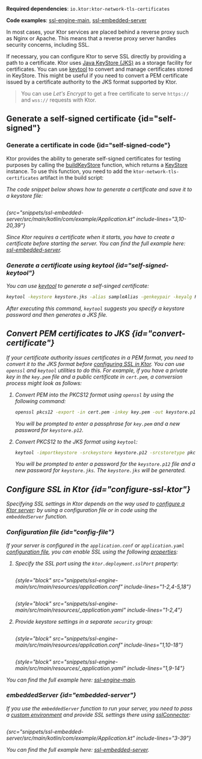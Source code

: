 [//]: # (title: SSL and certificates)

<show-structure for="chapter" depth="2"/>

<tldr>
<p>
<b>Required dependencies</b>: <code>io.ktor:ktor-network-tls-certificates</code>
</p>
<p>
<b>Code examples</b>: 
<a href="https://github.com/ktorio/ktor-documentation/tree/%ktor_version%/codeSnippets/snippets/ssl-engine-main">ssl-engine-main</a>, 
<a href="https://github.com/ktorio/ktor-documentation/tree/%ktor_version%/codeSnippets/snippets/ssl-embedded-server">ssl-embedded-server</a>
</p>
</tldr>

In most cases, your Ktor services are placed behind a reverse proxy such as Nginx or Apache. 
This means that a reverse proxy server handles security concerns, including SSL.

If necessary, you can configure Ktor to serve SSL directly by providing a path to a certificate.
Ktor uses [Java KeyStore (JKS)](https://docs.oracle.com/javase/8/docs/api/java/security/KeyStore.html) as a storage facility for certificates.
You can use [keytool](https://docs.oracle.com/javase/8/docs/technotes/tools/unix/keytool.html) to convert and manage certificates stored in KeyStore.
This might be useful if you need to convert a PEM certificate issued by a certificate authority to the JKS format supported by Ktor.

> You can use _Let's Encrypt_ to get a free certificate to serve `https://` and `wss://` requests with Ktor.

## Generate a self-signed certificate {id="self-signed"}
### Generate a certificate in code {id="self-signed-code"}

Ktor provides the ability to generate self-signed certificates for testing purposes by calling the [buildKeyStore](https://api.ktor.io/ktor-network/ktor-network-tls/ktor-network-tls-certificates/io.ktor.network.tls.certificates/build-key-store.html) function, which returns a [KeyStore](https://docs.oracle.com/en/java/javase/17/docs/api/java.base/java/security/KeyStore.html) instance. 
To use this function, you need to add the `ktor-network-tls-certificates` artifact in the build script:

<var name="artifact_name" value="ktor-network-tls-certificates"/>
<include from="lib.topic" element-id="add_ktor_artifact"/>

The code snippet below shows how to generate a certificate and save it to a keystore file:

```kotlin
```
{src="snippets/ssl-embedded-server/src/main/kotlin/com/example/Application.kt" include-lines="3,10-20,39"}

Since Ktor requires a certificate when it starts, you have to create a certificate before starting the server. 
You can find the full example here: [ssl-embedded-server](https://github.com/ktorio/ktor-documentation/tree/%ktor_version%/codeSnippets/snippets/ssl-embedded-server).

### Generate a certificate using keytool {id="self-signed-keytool"}

You can use [keytool](https://docs.oracle.com/javase/8/docs/technotes/tools/unix/keytool.html) to generate a self-singed certificate:

```Bash
keytool -keystore keystore.jks -alias sampleAlias -genkeypair -keyalg RSA -keysize 4096 -validity 3 -dname 'CN=localhost, OU=ktor, O=ktor, L=Unspecified, ST=Unspecified, C=US'
```

After executing this command, `keytool` suggests you specify a keystore password and then generates a JKS file.

## Convert PEM certificates to JKS {id="convert-certificate"}

If your certificate authority issues certificates in a PEM format, you need to convert it to the JKS format before [configuring SSL in Ktor](#configure-ssl-ktor).
You can use `openssl` and `keytool` utilities to do this. 
For example, if you have a private key in the `key.pem` file and a public certificate in `cert.pem`, a conversion process might look as follows:

1. Convert PEM into the PKCS12 format using `openssl` by using the following command:
   ```Bash
   openssl pkcs12 -export -in cert.pem -inkey key.pem -out keystore.p12 -name "sampleAlias"
   ```
   You will be prompted to enter a passphrase for `key.pem` and a new password for `keystore.p12`.

2. Convert PKCS12 to the JKS format using `keytool`:
   ```Bash
   keytool -importkeystore -srckeystore keystore.p12 -srcstoretype pkcs12 -destkeystore keystore.jks
   ```
   You will be prompted to enter a password for the `keystore.p12` file and a new password for `keystore.jks`.
   The `keystore.jks` will be generated.


## Configure SSL in Ktor {id="configure-ssl-ktor"}
Specifying SSL settings in Ktor depends on the way used to [configure a Ktor server](server-create-and-configure.topic): by using a configuration file or in code using the `embeddedServer` function.

### Configuration file {id="config-file"}

If your server is configured in the `application.conf` or `application.yaml` [configuration file](server-configuration-file.topic), you can enable SSL using the following [properties](server-configuration-file.topic#predefined-properties):

1. Specify the SSL port using the `ktor.deployment.sslPort` property:

   <tabs group="config">
   <tab title="application.conf" group-key="hocon">
   
   ```shell
   ```
   {style="block" src="snippets/ssl-engine-main/src/main/resources/application.conf" include-lines="1-2,4-5,18"}
   
   </tab>
   <tab title="application.yaml" group-key="yaml">
   
   ```yaml
   ```
   {style="block" src="snippets/ssl-engine-main/src/main/resources/_application.yaml" include-lines="1-2,4"}
   
   </tab>
   </tabs>

2. Provide keystore settings in a separate `security` group:

   <tabs group="config">
   <tab title="application.conf" group-key="hocon">
   
   ```shell
   ```
   {style="block" src="snippets/ssl-engine-main/src/main/resources/application.conf" include-lines="1,10-18"}
   
   </tab>
   <tab title="application.yaml" group-key="yaml">
   
   ```yaml
   ```
   {style="block" src="snippets/ssl-engine-main/src/main/resources/_application.yaml" include-lines="1,9-14"}
   
   </tab>
   </tabs>


You can find the full example here: [ssl-engine-main](https://github.com/ktorio/ktor-documentation/tree/%ktor_version%/codeSnippets/snippets/ssl-engine-main).

### embeddedServer {id="embedded-server"}

If you use the `embeddedServer` function to run your server, you need to pass a [custom environment](server-configuration-code.topic#embedded-custom) and provide SSL settings there using [sslConnector](https://api.ktor.io/ktor-server/ktor-server-host-common/io.ktor.server.engine/ssl-connector.html):
```kotlin
```
{src="snippets/ssl-embedded-server/src/main/kotlin/com/example/Application.kt" include-lines="3-39"}

You can find the full example here: [ssl-embedded-server](https://github.com/ktorio/ktor-documentation/tree/%ktor_version%/codeSnippets/snippets/ssl-embedded-server).

